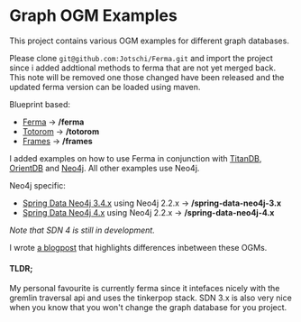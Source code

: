 # Graph OGM Examples

This project contains various OGM examples for different graph databases.

Please clone ```git@github.com:Jotschi/Ferma.git``` and import the project since i added addtional methods to ferma that are not yet merged back. This note will be removed one those changed have been released and the updated ferma version can be loaded using maven.


Blueprint based:

* [Ferma](https://github.com/Syncleus/Ferma) -> **/ferma**
* [Totorom](https://github.com/BrynCooke/totorom) -> **/totorom**
* [Frames](https://github.com/tinkerpop/frames) -> **/frames**

I added examples on how to use Ferma in conjunction with [TitanDB](https://github.com/Jotschi/graph-ogm-examples/tree/master/ferma/titandb), [OrientDB](https://github.com/Jotschi/graph-ogm-examples/tree/master/ferma/orientdb) and [Neo4j](https://github.com/Jotschi/graph-ogm-examples/tree/master/ferma/neo4j). All other examples use Neo4j.

Neo4j specific:

* [Spring Data Neo4j 3.4.x](http://docs.spring.io/spring-data/neo4j/docs/3.4.0.M1/) using Neo4j 2.2.x -> **/spring-data-neo4j-3.x**
* [Spring Data Neo4j 4.x](http://docs.spring.io/spring-data/neo4j/docs/4.0.0.M1/reference/html/) using Neo4j 2.2.x  ->  **/spring-data-neo4j-4.x**

*Note that SDN 4 is still in development.*

I wrote [a blogpost](http://jotschi.de/2015/06/10/graphdb-ogm-comparison.html) that highlights differences inbetween these OGMs.

#### TLDR;

My personal favourite is currently ferma since it intefaces nicely with the gremlin traversal api and uses the tinkerpop stack. SDN 3.x is also very nice when you know that you won't change the graph database for you project.


